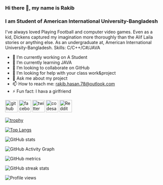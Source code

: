 ### Hi there 👋, my name is Rakib
### I am Student of American International University-Bangladesh
I've always loved Playing Football and computer video games. Even as a kid, Dickens captured my imagination more thoroughly than the Alif Laila stories or anything else. As an undergraduate at, American International University-Bangladesh.
Skills: C/C++/C#/JAVA

- 🔭 I’m currently working on  A Student 
- 🌱 I’m currently learning JAVA 
- 👯 I’m looking to collaborate on GitHub 
- 🤔 I’m looking for help with your class work&project 
- 💬 Ask me about my project 
- 📫 How to reach me: rakib.hasan.78@outlook.com 
- ⚡ Fun fact: I hava a girlfriend 


[<img src='https://cdn.jsdelivr.net/npm/simple-icons@3.0.1/icons/github.svg' alt='github' height='40'>](https://github.com/Rakib213)  [<img src='https://cdn.jsdelivr.net/npm/simple-icons@3.0.1/icons/facebook.svg' alt='facebook' height='40'>](https://www.facebook.com/4rakib)  [<img src='https://cdn.jsdelivr.net/npm/simple-icons@3.0.1/icons/twitter.svg' alt='twitter' height='40'>](https://twitter.com/Rakib2929)  [<img src='https://cdn.jsdelivr.net/npm/simple-icons@3.0.1/icons/codesandbox.svg' alt='codesandbox' height='40'>](https://codesandbox.io/u/Rakib213)  [<img src='https://cdn.jsdelivr.net/npm/simple-icons@3.0.1/icons/reddit.svg' alt='Reddit' height='40'>](https://www.reddit.com/user/4rakib)  

[![trophy](https://github-profile-trophy.vercel.app/?username=Rakib213)](https://github.com/ryo-ma/github-profile-trophy)

[![Top Langs](https://github-readme-stats.vercel.app/api/top-langs/?username=Rakib213)](https://github.com/anuraghazra/github-readme-stats)

![GitHub stats](https://github-readme-stats.vercel.app/api?username=Rakib213&show_icons=true&count_private=true)  

![GitHub Activity Graph](https://activity-graph.herokuapp.com/graph?username=Rakib213)  

![GitHub metrics](https://metrics.lecoq.io/Rakib213)  

![GitHub streak stats](https://github-readme-streak-stats.herokuapp.com/?user=Rakib213)  

![Profile views](https://gpvc.arturio.dev/Rakib213)  
